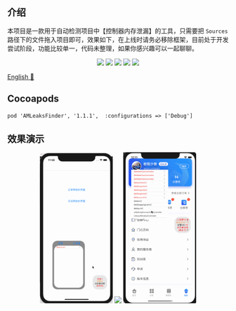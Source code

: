 ## 介绍

本项目是一款用于自动检测项目中【控制器内存泄漏】的工具，只需要把 `Sources` 路径下的文件拖入项目即可，效果如下，在上线时请务必移除框架，目前处于开发尝试阶段，功能比较单一，代码未整理，如果你感兴趣可以一起聊聊。

<p align="center">
<a href="https://en.wikipedia.org/wiki/IOS"><img src="https://img.shields.io/badge/platform-iOS-red.svg"></a>
<a href="https://en.wikipedia.org/wiki/IOS_8"><img src="https://img.shields.io/badge/support-iOS%208%2B%20-blue.svg?style=flat"></a>
<a href="https://github.com/liangdahong/AMLeaksFinder/releases"><img src="https://img.shields.io/cocoapods/v/AMLeaksFinder.svg"></a>
<a href="https://en.wikipedia.org/wiki/Objective-C"><img src="https://img.shields.io/badge/language-Objective--C-orange.svg"></a>
<a href="https://github.com/liangdahong/AMLeaksFinder/blob/master/LICENSE"><img src="https://img.shields.io/badge/licenses-MIT-red.svg"></a>
</p>

[English 📔](README.md)

## Cocoapods

```
pod 'AMLeaksFinder', '1.1.1',  :configurations => ['Debug']
```

## 效果演示

<p align="center">
    <img  width="33%" src="Images/003.gif"/>
    <img  width="33%" src="Images/001.gif"/>
    <img  width="33%" src="Images/002.gif"/>
<p/>
